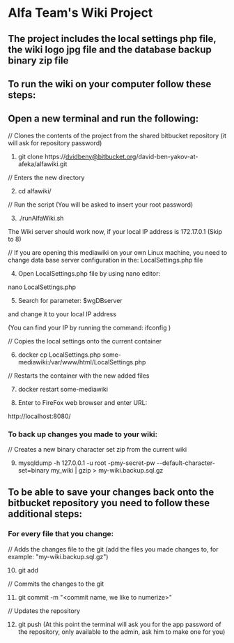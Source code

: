# Alfa Team's Wiki Project
## The project includes the local settings php file, the wiki logo jpg file and the database backup binary zip file
## To run the wiki on your computer follow these steps:
## Open a new terminal and run the following:
// Clones the contents of the project from the shared bitbucket repository (it will ask for repository password)

1. git clone https://dvidbeny@bitbucket.org/david-ben-yakov-at-afeka/alfawiki.git

// Enters the new directory

2. cd alfawiki/

// Run the script (You will be asked to insert your root password)

3. ./runAlfaWiki.sh

The Wiki server should work now, if your local IP address is 172.17.0.1 (Skip to 8)

// If you are opening this mediawiki on your own Linux machine, you need to change data base server configuration in the: 
LocalSettings.php file

4. Open LocalSettings.php file by using nano editor:

nano LocalSettings.php

5. Search for parameter: $wgDBserver

and change it to your local IP address

(You can find your IP by running the command: ifconfig )

// Copies the local settings onto the current container 

6. docker cp LocalSettings.php some-mediawiki:/var/www/html/LocalSettings.php

// Restarts the container with the new added files

7. docker restart some-mediawiki

8. Enter to FireFox web browser and enter URL:

http://localhost:8080/

### To back up changes you made to your wiki:

// Creates a new binary character set zip from the current wiki

9. mysqldump -h 127.0.0.1 -u root -pmy-secret-pw --default-character-set=binary my_wiki | gzip > my-wiki.backup.sql.gz

## To be able to save your changes back onto the bitbucket repository you need to follow these additional steps:
### For every file that you change:

// Adds the changes file to the git (add the files you made changes to, for example: "my-wiki.backup.sql.gz")

10. git add <file name>

// Commits the changes to the git

11. git commit -m "<commit name, we like to numerize>"

// Updates the repository

12. git push (At this point the terminal will ask you for the app password of the repository, only available to the admin, ask him to make one for you)

